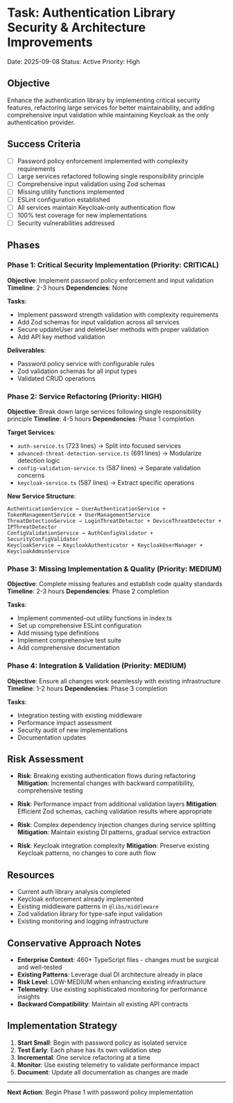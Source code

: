 # Task: Authentication Library Security & Architecture Improvements

Date: 2025-09-08
Status: Active
Priority: High

## Objective

Enhance the authentication library by implementing critical security features, refactoring large services for better maintainability, and adding comprehensive input validation while maintaining Keycloak as the only authentication provider.

## Success Criteria

- [ ] Password policy enforcement implemented with complexity requirements
- [ ] Large services refactored following single responsibility principle
- [ ] Comprehensive input validation using Zod schemas
- [ ] Missing utility functions implemented
- [ ] ESLint configuration established
- [ ] All services maintain Keycloak-only authentication flow
- [ ] 100% test coverage for new implementations
- [ ] Security vulnerabilities addressed

## Phases

### Phase 1: Critical Security Implementation (Priority: CRITICAL)

**Objective**: Implement password policy enforcement and input validation
**Timeline**: 2-3 hours
**Dependencies**: None

**Tasks**:

- Implement password strength validation with complexity requirements
- Add Zod schemas for input validation across all services
- Secure updateUser and deleteUser methods with proper validation
- Add API key method validation

**Deliverables**:

- Password policy service with configurable rules
- Zod validation schemas for all input types
- Validated CRUD operations

### Phase 2: Service Refactoring (Priority: HIGH)

**Objective**: Break down large services following single responsibility principle
**Timeline**: 4-5 hours
**Dependencies**: Phase 1 completion

**Target Services**:

- `auth-service.ts` (723 lines) → Split into focused services
- `advanced-threat-detection-service.ts` (691 lines) → Modularize detection logic
- `config-validation-service.ts` (587 lines) → Separate validation concerns
- `keycloak-service.ts` (587 lines) → Extract specific operations

**New Service Structure**:

```
AuthenticationService → UserAuthenticationService + TokenManagementService + UserManagementService
ThreatDetectionService → LoginThreatDetector + DeviceThreatDetector + IPThreatDetector
ConfigValidationService → AuthConfigValidator + SecurityConfigValidator
KeycloakService → KeycloakAuthenticator + KeycloakUserManager + KeycloakAdminService
```

### Phase 3: Missing Implementation & Quality (Priority: MEDIUM)

**Objective**: Complete missing features and establish code quality standards
**Timeline**: 2-3 hours
**Dependencies**: Phase 2 completion

**Tasks**:

- Implement commented-out utility functions in index.ts
- Set up comprehensive ESLint configuration
- Add missing type definitions
- Implement comprehensive test suite
- Add comprehensive documentation

### Phase 4: Integration & Validation (Priority: MEDIUM)

**Objective**: Ensure all changes work seamlessly with existing infrastructure
**Timeline**: 1-2 hours
**Dependencies**: Phase 3 completion

**Tasks**:

- Integration testing with existing middleware
- Performance impact assessment
- Security audit of new implementations
- Documentation updates

## Risk Assessment

- **Risk**: Breaking existing authentication flows during refactoring
  **Mitigation**: Incremental changes with backward compatibility, comprehensive testing

- **Risk**: Performance impact from additional validation layers
  **Mitigation**: Efficient Zod schemas, caching validation results where appropriate

- **Risk**: Complex dependency injection changes during service splitting
  **Mitigation**: Maintain existing DI patterns, gradual service extraction

- **Risk**: Keycloak integration complexity
  **Mitigation**: Preserve existing Keycloak patterns, no changes to core auth flow

## Resources

- Current auth library analysis completed
- Keycloak enforcement already implemented
- Existing middleware patterns in `@libs/middleware`
- Zod validation library for type-safe input validation
- Existing monitoring and logging infrastructure

## Conservative Approach Notes

- **Enterprise Context**: 460+ TypeScript files - changes must be surgical and well-tested
- **Existing Patterns**: Leverage dual DI architecture already in place
- **Risk Level**: LOW-MEDIUM when enhancing existing infrastructure
- **Telemetry**: Use existing sophisticated monitoring for performance insights
- **Backward Compatibility**: Maintain all existing API contracts

## Implementation Strategy

1. **Start Small**: Begin with password policy as isolated service
2. **Test Early**: Each phase has its own validation step
3. **Incremental**: One service refactoring at a time
4. **Monitor**: Use existing telemetry to validate performance impact
5. **Document**: Update all documentation as changes are made

---

**Next Action**: Begin Phase 1 with password policy implementation

